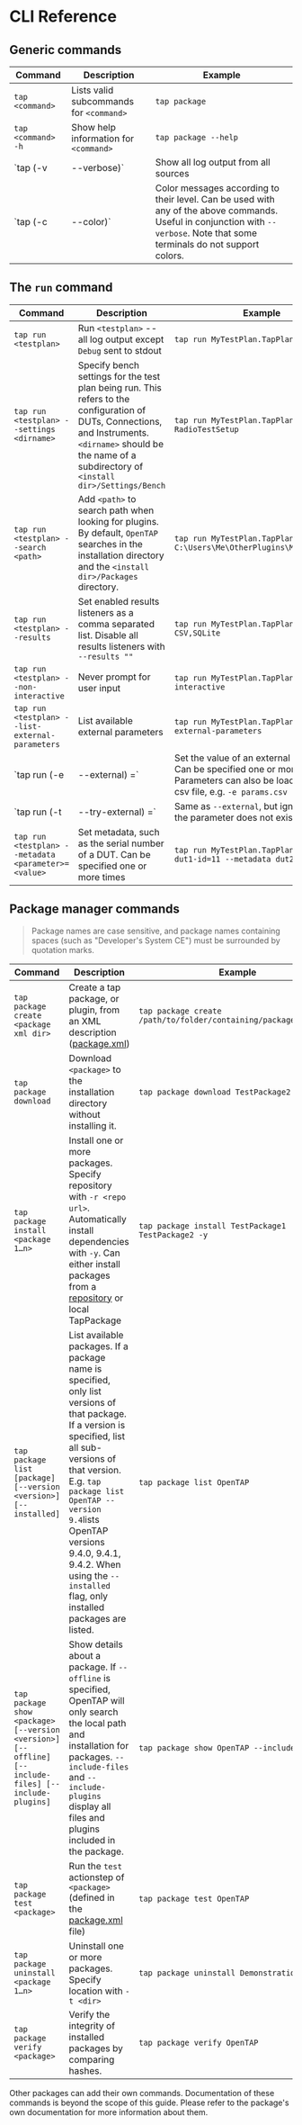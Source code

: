 # CLI Reference

## Generic commands

| Command                          | Description                                                                                                                                                                  | Example                                    |
| -------------------------------- | ---------------------------------------------------------------------------------------------------------------------------------------------------------------------------- | ------------------------------------------ |
| `tap <command>`                  | Lists valid subcommands for `<command>`                                                                                                                                      | `tap package`                              |
| `tap <command> -h`               | Show help information for `<command>`                                                                                                                                        | `tap package --help`                       |
| `tap <command> (-v | --verbose)` | Show all log output from all sources                                                                                                                                         | `tap package run MyTestPlan.TapPlan -v`    |
| `tap <command> (-c | --color)`   | Color messages according to their level. Can be used with any of the above commands. Useful in conjunction with `--verbose`. Note that some terminals do not support colors. | `tap package run MyTestPlan.TapPlan -v -c` |

## The `run` command

| Command                                                        | Description                                                                                                                                                                                                 | Example                                                                      |
| -------------------------------------------------------------- | ----------------------------------------------------------------------------------------------------------------------------------------------------------------------------------------------------------- | ---------------------------------------------------------------------------- |
| `tap run <testplan>`                                           | Run `<testplan>` -- all log output except `Debug` sent to stdout                                                                                                                                            | `tap run MyTestPlan.TapPlan`                                                 |
| `tap run <testplan> --settings <dirname>`                      | Specify bench settings for the test plan being run. This refers to the configuration of DUTs, Connections, and Instruments. `<dirname>` should be the name of a subdirectory of `<install dir>/Settings/Bench` | `tap run MyTestPlan.TapPlan --settings RadioTestSetup`                       |
| `tap run <testplan> --search <path>`                           | Add `<path>` to search path when looking for plugins. By default, `OpenTAP` searches in the installation directory and the `<install dir>/Packages` directory.                                                                        | `tap run MyTestPlan.TapPlan --search C:\Users\Me\OtherPlugins\MyDutProvider` |
| `tap run <testplan> --results`                                 | Set enabled results listeners as a comma separated list. Disable all results listeners with `--results ""`                                                                                                  | `tap run MyTestPlan.TapPlan --results CSV,SQLite`                            |
| `tap run <testplan> --non-interactive`                         | Never prompt for user input                                                                                                                                                                                 | `tap run MyTestPlan.TapPlan --non-interactive`                               |
| `tap run <testplan> --list-external-parameters`                | List available external parameters                                                                                                                                                                          | `tap run MyTestPlan.TapPlan --list-external-parameters`                      |
| `tap run <testplan> (-e | --external) <parameter>=<value>`     | Set the value of an external parameter. Can be specified one or more times. Parameters can also be loaded from a csv file, e.g. `-e params.csv`                                                             | `tap run MyTestPlan.TapPlan -e delay=1.0 -e timeout=5.0`                     |
| `tap run <testplan> (-t | --try-external) <parameter>=<value>` | Same as `--external`, but ignore errors if the parameter does not exist.                                                                                                                                    | `tap run MyTestPlan.TapPlan -t delay=1.0 -t timeout=5.0 -t nonexistent=fine` |
| `tap run <testplan> --metadata <parameter>=<value>`            | Set metadata, such as the serial number of a DUT. Can be specified one or more times                                                                                                                        | `tap run MyTestPlan.TapPlan --metadata dut1-id=11 --metadata dut2-id=17`     |

## Package manager commands

> Package names are case sensitive, and package names containing spaces (such as "Developer's System CE") must be
> surrounded by quotation marks.

| Command                                                                                              | Description                                                                                                                                                                                                                                                                                                                                                          | Example                                                          |
| ---------------------------------------------------------------------------------------------------- | -------------------------------------------------------------------------------------------------------------------------------------------------------------------------------------------------------------------------------------------------------------------------------------------------------------------------------------------------------------------- | ---------------------------------------------------------------- |
| `tap package create <package xml dir>`                                                               | Create a tap package, or plugin, from an XML description ([package.xml](../../Developer%20Guide/Plugin%20Packaging%20and%20Versioning/#plugin-packaging-and-versioning))                                                                                                                                                                                             | `tap package create /path/to/folder/containing/package.xml/file` |
| `tap package download`                                                                               | Download `<package>` to the installation directory without installing it.                                                                                                                                                                                                                                                                                            | `tap package download TestPackage2`                              |
| `tap package install <package 1…n>`                                                                  | Install one or more packages. Specify repository with `-r <repo url>`. Automatically install dependencies with `-y`. Can either install packages from a [repository](http://packages.opentap.io/) or local TapPackage                                                                                                                                                | `tap package install TestPackage1 TestPackage2 -y`               |
| `tap package list [package] [--version <version>] [--installed]`                                     | List available packages. If a package name is specified, only list versions of that package. If a version is specified, list all sub-versions of that version. E.g. `tap package list OpenTAP --version 9.4`lists OpenTAP versions 9.4.0, 9.4.1, 9.4.2. When using the `--installed` flag, only installed packages are listed.                                       | `tap package list OpenTAP`                                       |
| `tap package show <package> [--version <version>] [--offline] [--include-files] [--include-plugins]` | Show details about a package. If `--offline` is specified, OpenTAP will only search the local path and installation for packages. `--include-files` and `--include-plugins` display all files and plugins included in the package. | `tap package show OpenTAP --include-files`                       |
| `tap package test <package>`                                                                         | Run the `test` actionstep of `<package>` (defined in the [package.xml](../../Developer%20Guide/Plugin%20Packaging%20and%20Versioning/#plugin-packaging-and-versioning) file)                                                                                                                                                                                         | `tap package test OpenTAP`                                       |
| `tap package uninstall <package 1…n>`                                                                | Uninstall one or more packages. Specify location with `-t <dir>`                                                                                                                                                                                                                                                                                                     | `tap package uninstall Demonstration Python`                     |
| `tap package verify <package>`                                                                       | Verify the integrity of installed packages by comparing hashes.                                                                                                                                                                                                                                                                                                      | `tap package verify OpenTAP`                                     |

Other packages can add their own commands. Documentation of these commands is beyond the scope of this guide. Please
refer to the package's own documentation for more information about them.
